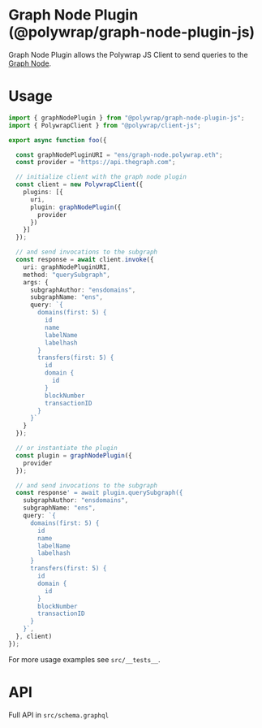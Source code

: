 # Graph Node Plugin (@polywrap/graph-node-plugin-js)

Graph Node Plugin allows the Polywrap JS Client to send queries to the [Graph Node](https://github.com/graphprotocol/graph-node).

# Usage

``` typescript
import { graphNodePlugin } from "@polywrap/graph-node-plugin-js";
import { PolywrapClient } from "@polywrap/client-js";

export async function foo({

  const graphNodePluginURI = "ens/graph-node.polywrap.eth";
  const provider = "https://api.thegraph.com";

  // initialize client with the graph node plugin
  const client = new PolywrapClient({
    plugins: [{
      uri,
      plugin: graphNodePlugin({
        provider
      })
    }]
  });

  // and send invocations to the subgraph
  const response = await client.invoke({
    uri: graphNodePluginURI,
    method: "querySubgraph",
    args: {
      subgraphAuthor: "ensdomains",
      subgraphName: "ens",
      query: `{
        domains(first: 5) {
          id
          name
          labelName
          labelhash
        }
        transfers(first: 5) {
          id
          domain {
            id
          }
          blockNumber
          transactionID
        }
      }`
    }
  });

  // or instantiate the plugin
  const plugin = graphNodePlugin({
    provider
  });

  // and send invocations to the subgraph
  const response' = await plugin.querySubgraph({
    subgraphAuthor: "ensdomains",
    subgraphName: "ens",
    query: `{
      domains(first: 5) {
        id
        name
        labelName
        labelhash
      }
      transfers(first: 5) {
        id
        domain {
          id
        }
        blockNumber
        transactionID
      }
    }`,
  }, client)
});
```
For more usage examples see `src/__tests__`.

# API

Full API in `src/schema.graphql`
